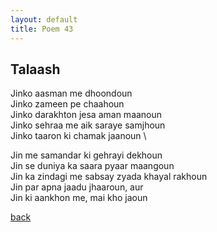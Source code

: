 ```yaml
---
layout: default
title: Poem 43
---
```


## Talaash

Jinko aasman me dhoondoun \
Jinko zameen pe chaahoun \
Jinko darakhton jesa aman maanoun \
Jinko sehraa me aik saraye samjhoun \
Jinko taaron ki chamak jaanoun \

Jin me samandar ki gehrayi dekhoun \
Jin se duniya ka saara pyaar maangoun \
Jin ka zindagi me sabsay zyada khayal rakhoun \
Jin par apna jaadu jhaaroun, aur \
Jin ki aankhon me, mai kho jaoun


 [back](../index-page.html)